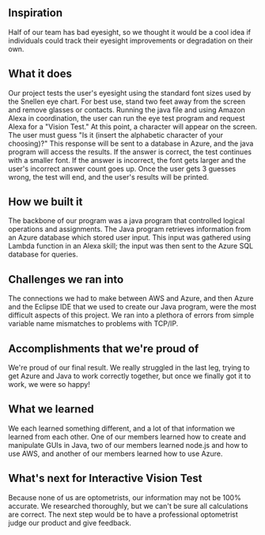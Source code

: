 ## Inspiration
Half of our team has bad eyesight, so we thought it would be a cool idea if individuals could track their eyesight improvements or degradation on their own.

## What it does
Our project tests the user's eyesight using the standard font sizes used by the Snellen eye chart. For best use, stand two feet away from the screen and remove glasses or contacts. Running the java file and using Amazon Alexa in coordination, the user can run the eye test program and request Alexa for a "Vision Test." At this point, a character will appear on the screen. The user must guess "Is it (insert the alphabetic character of your choosing)?" This response will be sent to a database in Azure, and the java program will access the results. If the answer is correct, the test continues with a smaller font. If the answer is incorrect, the font gets larger and the user's incorrect answer count goes up. Once the user gets 3 guesses wrong, the test will end, and the user's results will be printed.

## How we built it
The backbone of our program was a java program that controlled logical operations and assignments. The Java program retrieves information from an Azure database which stored user input. This input was gathered using Lambda function in an Alexa skill; the input was then sent to the Azure SQL database for queries.

## Challenges we ran into
The connections we had to make between AWS and Azure, and then Azure and the Eclipse IDE that we used to create our Java program, were the most difficult aspects of this project. We ran into a plethora of errors from simple variable name mismatches to problems with TCP/IP.

## Accomplishments that we're proud of
We're proud of our final result. We really struggled in the last leg, trying to get Azure and Java to work correctly together, but once we finally got it to work, we were so happy!

## What we learned
We each learned something different, and a lot of that information we learned from each other. One of our members learned how to create and manipulate GUIs in Java, two of our members learned node.js and how to use AWS, and another of our members learned how to use Azure.

## What's next for Interactive Vision Test
Because none of us are optometrists, our information may not be 100% accurate. We researched thoroughly, but we can't be sure all calculations are correct. The next step would be to have a professional optometrist judge our product and give feedback.
